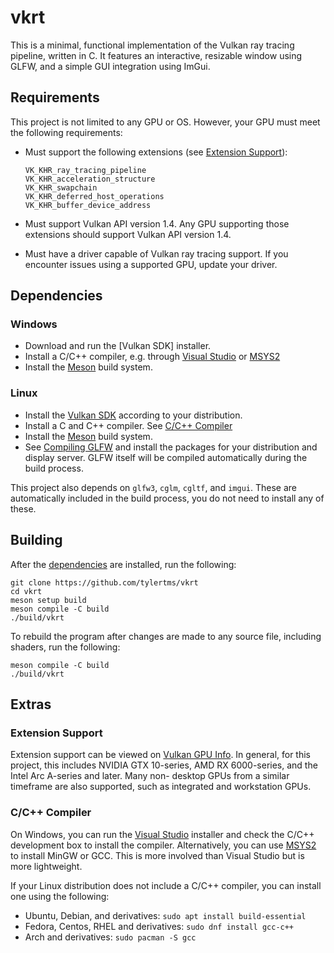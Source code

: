 # vkrt
This is a minimal, functional implementation of the Vulkan ray tracing pipeline, written in C. It features an interactive, resizable window using GLFW, and a simple GUI integration using ImGui.

## Requirements
This project is not limited to any GPU or OS. However, your GPU must meet the following requirements:
- Must support the following extensions (see [Extension Support](#extension-support)):

  ```
  VK_KHR_ray_tracing_pipeline
  VK_KHR_acceleration_structure
  VK_KHR_swapchain
  VK_KHR_deferred_host_operations
  VK_KHR_buffer_device_address
  ```

- Must support Vulkan API version 1.4. Any GPU supporting those extensions should support Vulkan API version 1.4.

- Must have a driver capable of Vulkan ray tracing support. If you encounter issues using a supported GPU, update your driver.

## Dependencies

### Windows
- Download and run the [Vulkan SDK] installer.
- Install a C/C++ compiler, e.g. through [Visual Studio](https://visualstudio.microsoft.com/) or [MSYS2](https://www.msys2.org/)
- Install the [Meson](https://mesonbuild.com/SimpleStart.html) build system.

### Linux
- Install the [Vulkan SDK](https://vulkan.lunarg.com/doc/view/latest/linux/getting_started.html) according to your distribution.
- Install a C and C++ compiler. See [C/C++ Compiler](#cc-compiler)
- Install the [Meson](https://mesonbuild.com/SimpleStart.html) build system.
- See [Compiling GLFW](https://www.glfw.org/docs/3.4/compile.html) and install the packages for your distribution and display server. GLFW itself will be compiled automatically during the build process.

This project also depends on `glfw3`, `cglm`, `cgltf`, and `imgui`. These are automatically included in the build process, you do not need to install any of these.

## Building

After the [dependencies](#dependencies) are installed, run the following:

```
git clone https://github.com/tylertms/vkrt
cd vkrt
meson setup build
meson compile -C build
./build/vkrt
```

To rebuild the program after changes are made to any source file, including shaders, run the following:
```
meson compile -C build
./build/vkrt
```

## Extras

### Extension Support
Extension support can be viewed on [Vulkan GPU Info](https://vulkan.gpuinfo.org/listextensions.php). In general, for this project, this includes NVIDIA GTX 10-series, AMD RX 6000-series, and the Intel Arc A-series and later. Many non-  desktop GPUs from a similar timeframe are also supported, such as integrated and workstation GPUs.

### C/C++ Compiler
On Windows, you can run the [Visual Studio](https://visualstudio.microsoft.com/) installer and check the C/C++ development box to install the compiler. Alternatively, you can use [MSYS2](https://www.msys2.org/) to install MinGW or GCC. This is more involved than Visual Studio but is more lightweight.

If your Linux distribution does not include a C/C++ compiler, you can install one using the following:
- Ubuntu, Debian, and derivatives: `sudo apt install build-essential`<br/>
- Fedora, Centos, RHEL and derivatives: `sudo dnf install gcc-c++`<br/>
- Arch and derivatives: `sudo pacman -S gcc`
